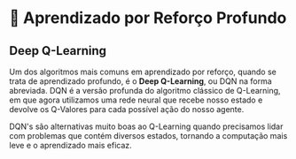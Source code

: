 # 🧠 Aprendizado por Reforço Profundo

## Deep Q-Learning

Um dos algoritmos mais comuns em aprendizado por reforço, quando se trata de aprendizado profundo, é o **Deep Q-Learning**, ou DQN na forma abreviada. DQN é a versão profunda do algoritmo clássico de Q-Learning, em que agora utilizamos uma rede neural que recebe nosso estado e devolve os Q-Valores para cada possível ação do nosso agente.

DQN's são alternativas muito boas ao Q-Learning quando precisamos lidar com problemas que contém diversos estados, tornando a computação mais leve e o aprendizado mais eficaz.